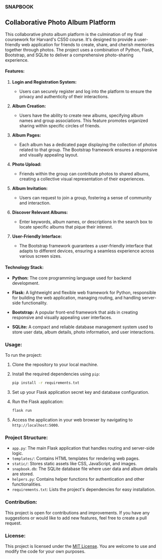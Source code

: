 ### SNAPBOOK
## Collaborative Photo Album Platform

This collaborative photo album platform is the culmination of my final coursework for Harvard's CS50 course. It's designed to provide a user-friendly web application for friends to create, share, and cherish memories together through photos. The project uses a combination of Python, Flask, Bootstrap, and SQLite to deliver a comprehensive photo-sharing experience.

#### Features:

1. **Login and Registration System:**
   - Users can securely register and log into the platform to ensure the privacy and authenticity of their interactions.

2. **Album Creation:**
   - Users have the ability to create new albums, specifying album names and group associations. This feature promotes organized sharing within specific circles of friends.

3. **Album Pages:**
   - Each album has a dedicated page displaying the collection of photos related to that group. The Bootstrap framework ensures a responsive and visually appealing layout.

4. **Photo Upload:**
   - Friends within the group can contribute photos to shared albums, creating a collective visual representation of their experiences.

5. **Album Invitation:**
   - Users can request to join a group, fostering a sense of community and interaction.

6. **Discover Relevant Albums:** 
   - Enter keywords, album names, or descriptions in the search box to locate specific albums that pique their interest.

7. **User-Friendly Interface:**
   - The Bootstrap framework guarantees a user-friendly interface that adapts to different devices, ensuring a seamless experience across various screen sizes.

#### Technology Stack:

- **Python:** The core programming language used for backend development.
  
- **Flask:** A lightweight and flexible web framework for Python, responsible for building the web application, managing routing, and handling server-side functionality.

- **Bootstrap:** A popular front-end framework that aids in creating responsive and visually appealing user interfaces.

- **SQLite:** A compact and reliable database management system used to store user data, album details, photo information, and user interactions.

### Usage:

To run the project:

1. Clone the repository to your local machine.

2. Install the required dependencies using `pip`:

   ```bash
   pip install -r requirements.txt
   ```

3. Set up your Flask application secret key and database configuration.

4. Run the Flask application:

   ```bash
   flask run
   ```

5. Access the application in your web browser by navigating to `http://localhost:5000`.

### Project Structure:

- `app.py`: The main Flask application that handles routing and server-side logic.
- `templates/`: Contains HTML templates for rendering web pages.
- `static/`: Stores static assets like CSS, JavaScript, and images.
- `snapbook.db`: The SQLite database file where user data and album details are stored.
- `helpers.py`: Contains helper functions for authentication and other functionalities.
- `requirements.txt`: Lists the project's dependencies for easy installation.

### Contribution:

This project is open for contributions and improvements. If you have any suggestions or would like to add new features, feel free to create a pull request.

### License:

This project is licensed under the [MIT License](LICENSE). You are welcome to use and modify the code for your own purposes.